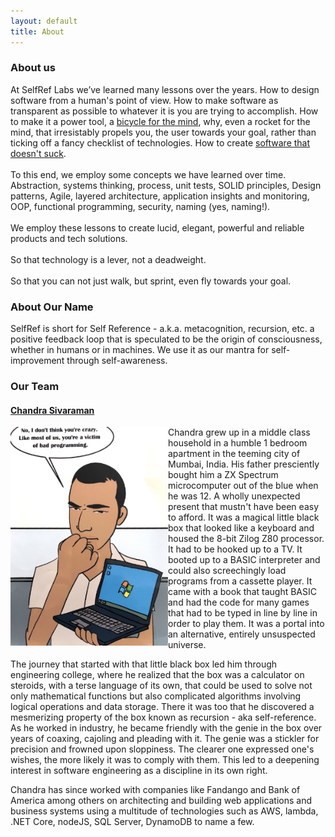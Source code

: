 ```yaml
---
layout: default
title: About
---
```


### About us
At SelfRef Labs we’ve learned many lessons over the years.
How to design software from a human's point of view. How to make software as transparent as possible to whatever it is you are trying to accomplish. How to make it a power tool, a [bicycle for the mind](https://www.brainpickings.org/2011/12/21/steve-jobs-bicycle-for-the-mind-1990/), why, even a rocket for the mind, that irresistably propels you, the user towards your goal, rather than ticking off a fancy checklist of technologies. How to create [software that doesn't suck](https://corecursive.com/software-that-doesnt-suck-with-jim-blandy/).
<br/>
<br/>
To this end, we employ some concepts we have learned over time.
Abstraction, systems thinking, process, unit tests, SOLID principles, Design patterns, Agile, layered architecture, application insights and monitoring, OOP, functional programming, security, naming (yes, naming!).
<br/>
<br/>
We employ these lessons to create lucid, elegant, powerful and reliable products and tech solutions.
<br/>
<br/>
So that technology is a lever, not a deadweight.
<br/>
<br/>
So that you can not just walk, but sprint, even fly towards your goal.

### About Our Name
SelfRef is short for Self Reference - a.k.a. metacognition, recursion, etc. a positive feedback loop that is speculated to be the origin of consciousness, whether in humans or in machines. 
We use it as our mantra for self-improvement through self-awareness.
 
### Our Team

#### [Chandra Sivaraman](https://www.linkedin.com/in/chandra-sivaraman/)

<div style="width:100%;">
<div style="float:left;width:50%; "><img class="biophoto" src="/img/cs.jpg"></div>
<div>
<p>Chandra grew up in a middle class household in a humble 1 bedroom apartment in the teeming city of Mumbai, India. His father presciently bought him a ZX Spectrum microcomputer out of the blue when he was 12. A wholly unexpected present that mustn't have been easy to afford. It was a magical little black box that looked like a keyboard and housed the 8-bit Zilog Z80 processor. It had to be hooked up to a TV. It booted up to a BASIC interpreter and could also screechingly load programs from a cassette player. It came with a book that taught BASIC and had the code for many games that had to be typed in line by line in order to play them. It was a portal into an alternative, entirely unsuspected  universe. 

<p>The journey that started with that little black box led him through engineering college, where he realized that the box was a calculator on steroids, with a terse language of its own, that could be used to solve not only mathematical functions but also complicated algorithms involving logical operations and data storage. There it was too that he discovered a mesmerizing property of the box known as recursion - aka self-reference. As he worked in industry, he became friendly with the genie in the box over years of coaxing, cajoling and pleading with it. The genie was a stickler for precision and frowned upon sloppiness. The clearer one expressed one's wishes, the more likely it was to comply with them. This led to a deepening interest in software engineering as a discipline in its own right.   

<p>Chandra has since worked with companies like Fandango and Bank of America among others on architecting and building web applications and business systems using a multitude of technologies such as AWS, lambda, .NET Core, nodeJS, SQL Server, DynamoDB to name a few.


